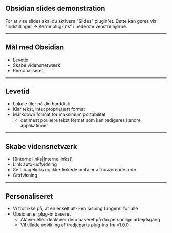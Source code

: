## Obsidian slides demonstration

For at vise slides skal du aktivere "Slides" plugin'et.
Dette kan gøres via "Indstillinger -> Kerne plug-ins" i nederste venstre hjørne.


---

## Mål med Obsidian

- Levetid
- Skabe vidensnetwærk
- Personaliseret

---

## Levetid

- Lokale filer på din harddisk
- Klar tekst, intet proprietært format
- Markdown format for maksimum portabilitet
  - det mest poulære tekst format som kan redigeres i andre applikationer

---

## Skabe vidensnetværk

- [[Interne links|Interne links]]
- Link auto-udfyldning
- Se tilbagelinks og ikke-linkede omtaler af nuværende note
- Grafvisning

---

## Personaliseret

- Vi tror ikke på, at en enkelt alt-i-en løsning fungerer for alle
- Obsidian er plug-in baseret
    - Aktiver eller deaktiver dem baseret på din personlige arbejdsgang
    - Vil tillade udvikling af tredjeparts plug-ins fra v1.0.0
